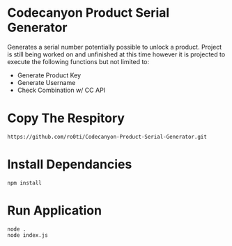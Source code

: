 # Codecanyon Product Serial Generator
Generates a serial number potentially possible to unlock a product. Project is still being worked on and unfinished at this time however it is projected to execute the following functions but not limited to:
- Generate Product Key
- Generate Username
- Check Combination w/ CC API

# Copy The Respitory
```
https://github.com/ro0ti/Codecanyon-Product-Serial-Generator.git
```

# Install Dependancies
```
npm install
```

# Run Application
```
node .
node index.js
```
